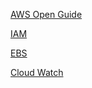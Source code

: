 [AWS Open Guide](https://github.com/open-guides/og-aws)

[IAM](AWS/IAM.md)

[EBS](AWS/EBS.md)

[Cloud Watch](AWS/CloudWatch.md)

